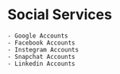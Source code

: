 # Social Services
    - Google Accounts
    - Facebook Accounts
    - Instegram Accounts
    - Snapchat Accounts
    - Linkedin Accounts